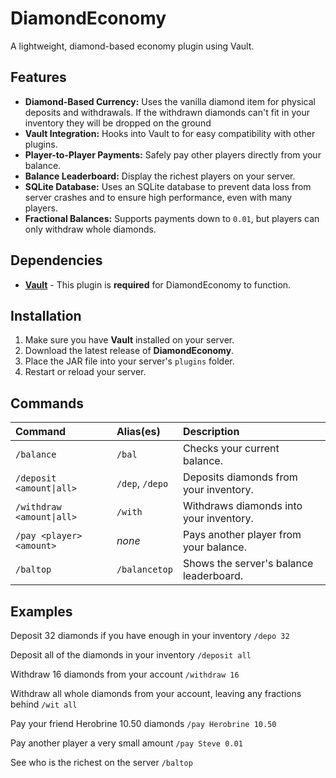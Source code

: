 # DiamondEconomy

A lightweight, diamond-based economy plugin using Vault.

## Features

*   **Diamond-Based Currency:** Uses the vanilla diamond item for physical deposits and withdrawals. If the withdrawn  diamonds can't fit in your inventory they will be dropped on the ground
*   **Vault Integration:** Hooks into Vault to for easy compatibility with other plugins.
*   **Player-to-Player Payments:** Safely pay other players directly from your balance.
*   **Balance Leaderboard:** Display the richest players on your server.
*   **SQLite Database:** Uses an SQLite database to prevent data loss from server crashes and to ensure high performance, even with many players.
*   **Fractional Balances:** Supports payments down to `0.01`, but players can only withdraw whole diamonds.

## Dependencies

*   [**Vault**](https://github.com/MilkBowl/Vault) - This plugin is **required** for DiamondEconomy to function.

## Installation

1.  Make sure you have **Vault** installed on your server.
2.  Download the latest release of **DiamondEconomy**.
3.  Place the JAR file into your server's `plugins` folder.
4.  Restart or reload your server.

## Commands

| Command | Alias(es) | Description |
| :--- | :--- | :--- |
| `/balance` | `/bal` | Checks your current balance. |
| `/deposit <amount\|all>` | `/dep`, `/depo` | Deposits diamonds from your inventory. |
| `/withdraw <amount\|all>` | `/with` | Withdraws diamonds into your inventory. |
| `/pay <player> <amount>`| *none* | Pays another player from your balance. |
| `/baltop` | `/balancetop` | Shows the server's balance leaderboard. |

## Examples

Deposit 32 diamonds if you have enough in your inventory
`/depo 32`

Deposit all of the diamonds in your inventory
`/deposit all`

Withdraw 16 diamonds from your account
`/withdraw 16`

Withdraw all whole diamonds from your account, leaving any fractions behind
`/wit all`

Pay your friend Herobrine 10.50 diamonds
`/pay Herobrine 10.50`

Pay another player a very small amount
`/pay Steve 0.01`

See who is the richest on the server
`/baltop`